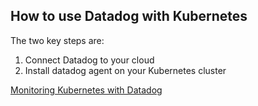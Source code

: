## How to use Datadog with Kubernetes

The two key steps are:

1. Connect Datadog to your cloud
2. Install datadog agent on your Kubernetes cluster

[Monitoring Kubernetes with Datadog](https://www.datadoghq.com/blog/monitoring-kubernetes-with-datadog/) 